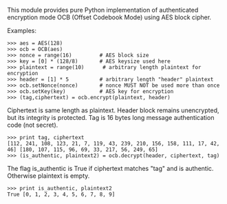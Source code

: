 This module provides pure Python implementation of
authenticated encryption mode OCB (Offset Codebook Mode)
using AES block cipher.

Examples:

	>>> aes = AES(128)
	>>> ocb = OCB(aes)
	>>> nonce = range(16)         # AES block size
	>>> key = [0] * (128/8)       # AES keysize used here
	>>> plaintext = range(10)      # arbitrary length plaintext for encryption
	>>> header = [1] * 5          # arbitrary length "header" plaintext
	>>> ocb.setNonce(nonce)       # nonce MUST NOT be used more than once
	>>> ocb.setKey(key)           # AES key for encryption
	>>> (tag,ciphertext) = ocb.encrypt(plaintext, header)

Ciphertext is same length as plaintext. Header block remains unencrypted,
but its integrity is protected. Tag is 16 bytes long message authentication 
code (not secret).
 
	>>> print tag, ciphertext
	[112, 241, 108, 123, 21, 7, 119, 43, 239, 210, 156, 158, 111, 17, 42, 46] [180, 107, 115, 96, 69, 33, 217, 56, 249, 65]
	>>> (is_authentic, plaintext2) = ocb.decrypt(header, ciphertext, tag)
 
The flag is_authentic is True if ciphertext matches "tag" and is authentic.
Otherwise plaintext is empty.
 
	>>> print is_authentic, plaintext2
	True [0, 1, 2, 3, 4, 5, 6, 7, 8, 9]